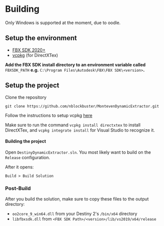 # Building

Only Windows is supported at the moment, due to oodle.

## Setup the environment

* [FBX SDK 2020+](https://www.autodesk.com/developer-network/platform-technologies/fbx-sdk-2020-3)
* [vcpkg](https://vcpkg.io/) (for DirectXTex)

**Add the FBX SDK install directory to an environment variable called** `FBXSDK_PATH` **e.g.** `C:\Program Files\Autodesk\FBX\FBX SDK\<version>`**.**

## Setup the project

Clone the repository

`git clone https://github.com/nblockbuster/MontevenDynamicExtractor.git`

Follow the instructions to setup vcpkg [here](https://vcpkg.io/en/getting-started.html)

Make sure to run the command `vcpkg install directxtex` to install DirectXTex, and `vcpkg integrate install` for Visual Studio to recognize it.

#### Building the project

Open `DestinyDynamicExtractor.sln`. You most likely want to build on the `Release` configuration.

After it opens:

`Build > Build Solution`

### Post-Build

After you build the solution, make sure to copy these files to the output directory:
* `oo2core_9_win64.dll` from your Destiny 2's `/bin/x64` directory
* `libfbxsdk.dll` from `<FBX SDK Path>/<version>/lib/vs2019/x64/release`